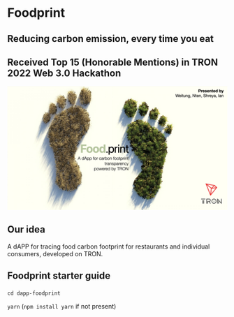 # Foodprint
## Reducing carbon emission, every time you eat
## Received Top 15 (Honorable Mentions) in TRON 2022 Web 3.0 Hackathon

![alt text](demo_slide.png)

## Our idea
A dAPP for tracing food carbon footprint for restaurants and individual consumers, developed on TRON.

## Foodprint starter guide
``cd dapp-foodprint ``

``yarn`` (``npm install yarn`` if not present)
